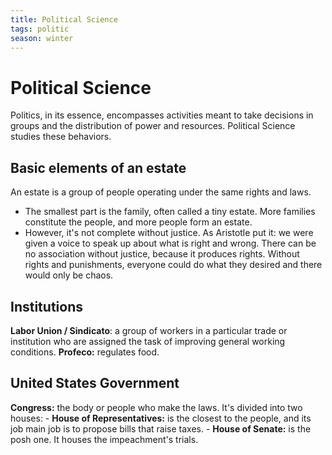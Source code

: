 ```yaml
---
title: Political Science
tags: politic
season: winter
---
```


# Political Science
Politics, in its essence, encompasses activities meant to take decisions in groups and the distribution of power and resources. Political Science studies these behaviors. 

## Basic elements of an estate
An estate is a group of people operating under the same rights and laws. 
- The smallest part is the family, often called a tiny estate. More families constitute the people, and more people form an estate. 
- However, it's not complete without justice. As Aristotle put it: we were given a voice to speak up about what is right and wrong. There can be no association without justice, because it produces rights. Without rights and punishments, everyone could do what they desired and there would only be chaos. 

## Institutions
**Labor Union / Sindicato**: a group of workers in a particular trade or institution who are assigned the task of improving general working conditions. 
**Profeco:** regulates food. 

## United States Government
**Congress:** the body or people who make the laws. It's divided into two houses:
	- **House of Representatives:** is the closest to the people, and its job main job is to propose bills that raise taxes.
	- **House of Senate:** is the posh one. It houses the impeachment's trials.  
